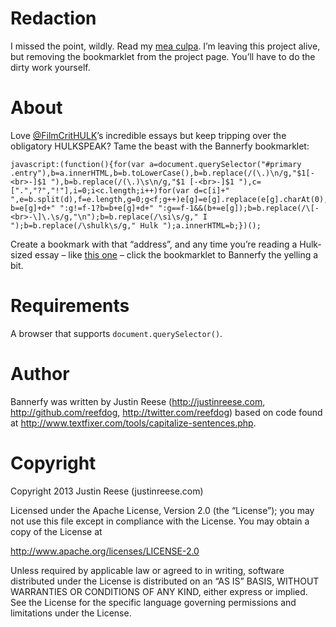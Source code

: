 Redaction
=========

I missed the point, wildly. Read my [mea culpa](http://justinreese.com/bannerfy). I’m leaving this project alive, but removing the bookmarklet from the project page. You’ll have to do the dirty work yourself.

About
=====

Love [@FilmCritHULK](http://badassdigest.com/author/67)’s incredible essays but keep tripping over the obligatory HULKSPEAK? Tame the beast with the Bannerfy bookmarklet:

```
javascript:(function(){for(var a=document.querySelector("#primary .entry"),b=a.innerHTML,b=b.toLowerCase(),b=b.replace(/(\.)\n/g,"$1[-<br>-]$1 "),b=b.replace(/(\.)\s\n/g,"$1 [-<br>-]$1 "),c=[".","?","!"],i=0;i<c.length;i++)for(var d=c[i]+" ",e=b.split(d),f=e.length,g=0;g<f;g++)e[g]=e[g].replace(e[g].charAt(0),e[g].charAt(0).toUpperCase()),0==g?b=e[g]+d+" ":g!=f-1?b=b+e[g]+d+" ":g==f-1&&(b+=e[g]);b=b.replace(/\[-<br>-\]\.\s/g,"\n");b=b.replace(/\si\s/g," I ");b=b.replace(/\shulk\s/g," Hulk ");a.innerHTML=b;})();
```

Create a bookmark with that “address”, and any time you’re reading a Hulk-sized essay – like [this one](http://badassdigest.com/2013/06/12/film-crit-hulk-smash-the-age-of-the-convoluted-blockbuster/) – click the bookmarklet to Bannerfy the yelling a bit.

Requirements
============

A browser that supports `document.querySelector()`.

Author
======

Bannerfy was written by Justin Reese (http://justinreese.com, http://github.com/reefdog, http://twitter.com/reefdog) based on code found at http://www.textfixer.com/tools/capitalize-sentences.php.

Copyright
=========

Copyright 2013 Justin Reese (justinreese.com)

Licensed under the Apache License, Version 2.0 (the “License”); you may not use this file except in compliance with the License. You may obtain a copy of the License at

http://www.apache.org/licenses/LICENSE-2.0

Unless required by applicable law or agreed to in writing, software distributed under the License is distributed on an “AS IS” BASIS, WITHOUT WARRANTIES OR CONDITIONS OF ANY KIND, either express or implied. See the License for the specific language governing permissions and limitations under the License.
